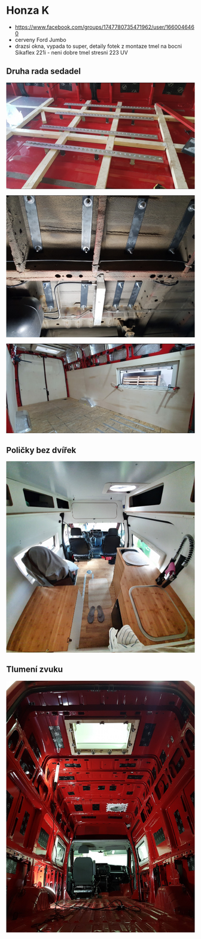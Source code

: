 # Honza K

* https://www.facebook.com/groups/1747780735471962/user/1660046460
* cerveny Ford Jumbo
* drazsi okna, vypada to super, detaily fotek z montaze   tmel na bocni Sikaflex 221i - neni dobre
 tmel stresni 223 UV

## Druha rada sedadel

![img1](images/sedacky_druha_rada_intap_uchyceni_1.jpg)

![img2](images/sedacky_druha_rada_intap_uchyceni_2.jpg)

![img3](images/sedacky_druha_rada_intap_uchyceni_3.jpg)

## Poličky bez dvířek

![img](images/vestavba_policky_bez_dvirek.jpg)

## Tlumení zvuku

![img](images/vestavba_tlumeni_zvuku.jpg)

